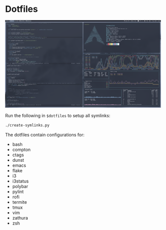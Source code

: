 # Dotfiles

![Screenshot](./scrot.png)

Run the following in `$dotfiles` to setup all symlinks:

```bash
./create-symlinks.py
```

The dotfiles contain configurations for:
* bash
* compton
* ctags
* dunst
* emacs
* flake
* i3
* i3status
* polybar
* pylint
* rofi
* termite
* tmux
* vim
* zathura
* zsh
